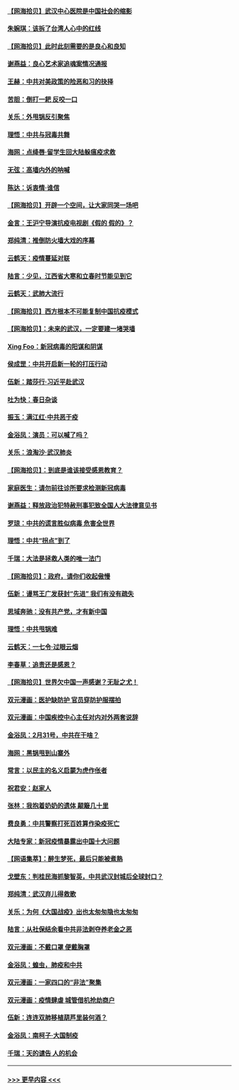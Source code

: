 #### [【网海拾贝】武汉中心医院是中国社会的缩影](../pages/nsc993/n11946574.md?t=03172302) 
#### [朱婉琪：该拆了台湾人心中的红线](../pages/nsc993/n11946959.md?t=03172302) 
#### [【网海拾贝】此时此刻需要的是良心和良知](../pages/nsc993/n11945471.md?t=03172302) 
#### [谢燕益：良心艺术家追魂案情况通报](../pages/nsc993/n11945327.md?t=03172302) 
#### [王赫：中共对美政策的险恶和习的抉择](../pages/nsc993/n11944942.md?t=03172302) 
#### [苦胆：倒打一耙 反咬一口](../pages/nsc993/n11944542.md?t=03172302) 
#### [关乐：外甩锅反引聚焦](../pages/nsc993/n11944211.md?t=03172302) 
#### [理悟：中共与冠毒共舞](../pages/nsc993/n11944197.md?t=03172302) 
#### [海网：点绛唇‧留学生回大陆躲瘟疫求救](../pages/nsc993/n11944043.md?t=03172302) 
#### [无弦：高墙内外的呐喊](../pages/nsc993/n11943684.md?t=03172302) 
#### [陈达：诉衷情·谁信](../pages/nsc993/n11942899.md?t=03172302) 
#### [【网海拾贝】开辟一个空间，让大家同哭一场吧](../pages/nsc993/n11942165.md?t=03172302) 
#### [金言：王沪宁导演抗疫电视剧《假的 假的》？](../pages/nsc993/n11941510.md?t=03172302) 
#### [郑纯清：推倒防火墙大戏的序幕](../pages/nsc993/n11940838.md?t=03172302) 
#### [云鹤天：疫情蔓延对联](../pages/nsc993/n11940579.md?t=03172302) 
#### [陆言：少见，江西省大寒和立春时节能见到它](../pages/nsc993/n11939983.md?t=03172302) 
#### [云鹤天：武肺大流行](../pages/nsc993/n11939902.md?t=03172302) 
#### [【网海拾贝】西方根本不可能复制中国抗疫模式](../pages/nsc993/n11939725.md?t=03172302) 
#### [【网海拾贝】：未来的武汉，一定要建一堵哭墙](../pages/nsc993/n11938684.md?t=03172302) 
#### [Xing Foo：新冠病毒的阳谋和阴谋](../pages/nsc993/n11936086.md?t=03172302) 
#### [侯成罡：中共开启新一轮的打压行动](../pages/nsc993/n11935730.md?t=03172302) 
#### [伍新：踏莎行‧习近平赴武汉](../pages/nsc993/n11935157.md?t=03172302) 
#### [吐为快：春日杂谈](../pages/nsc993/n11934776.md?t=03172302) 
#### [振玉：满江红‧中共恶于疫](../pages/nsc993/n11934647.md?t=03172302) 
#### [金浴凤：演员：可以喊了吗？](../pages/nsc993/n11934602.md?t=03172302) 
#### [关乐：浪淘沙·武汉肺炎](../pages/nsc993/n11931792.md?t=03172302) 
#### [【网海拾贝】：到底是谁该接受感恩教育？](../pages/nsc993/n11931552.md?t=03172302) 
#### [家庭医生：请勿前往诊所要求检测新冠病毒](../pages/nsc993/n11929190.md?t=03172302) 
#### [谢燕益：释放政治犯特赦刑事犯致全国人大法律意见书](../pages/nsc993/n11928978.md?t=03172302) 
#### [罗琼：中共的谎言胜似病毒 危害全世界](../pages/nsc993/n11922636.md?t=03172302) 
#### [理悟：中共“拐点”到了](../pages/nsc993/n11928496.md?t=03172302) 
#### [千瑞：大法是拯救人类的唯一法门](../pages/nsc993/n11927637.md?t=03172302) 
#### [【网海拾贝】：政府，请你们收起傲慢](../pages/nsc993/n11926932.md?t=03172302) 
#### [伍新：谩骂王广发获封“先进” 我们有没有疏失](../pages/nsc993/n11926101.md?t=03172302) 
#### [思域奔驰：没有共产党，才有新中国](../pages/nsc993/n11926058.md?t=03172302) 
#### [理悟：中共甩锅难](../pages/nsc993/n11925355.md?t=03172302) 
#### [云鹤天：一七令·过眼云烟](../pages/nsc993/n11925284.md?t=03172302) 
#### [李春草：追责还是感恩？](../pages/nsc993/n11925274.md?t=03172302) 
#### [【网海拾贝】世界欠中国一声感谢？无耻之尤！](../pages/nsc993/n11925239.md?t=03172302) 
#### [双元漫画：医护缺防护 官员穿防护服摆拍](../pages/nsc993/n11923899.md?t=03172302) 
#### [双元漫画：中国疾控中心主任对内对外两套说辞](../pages/nsc993/n11921994.md?t=03172302) 
#### [金浴凤：2月31号，中共在干啥？](../pages/nsc993/n11922706.md?t=03172302) 
#### [海网：黑锅甩到山寨外](../pages/nsc993/n11922688.md?t=03172302) 
#### [常言：以民主的名义启蒙为虎作伥者](../pages/nsc993/n11922217.md?t=03172302) 
#### [祝君安：赵家人](../pages/nsc993/n11922209.md?t=03172302) 
#### [张林：我抱着奶奶的遗体 颠簸几十里](../pages/nsc993/n11920945.md?t=03172302) 
#### [费良勇：中共警察打死百姓算作染疫死亡](../pages/nsc993/n11919264.md?t=03172302) 
#### [大陆专家：新冠疫情暴露出中国十大问题](../pages/nsc993/n11919187.md?t=03172302) 
#### [【网语集萃】：醉生梦死，最后只能被煮熟](../pages/nsc993/n11918994.md?t=03172302) 
#### [戈壁东：判桂民海抓黎智英，中共武汉封城后全球封口？](../pages/nsc993/n11917982.md?t=03172302) 
#### [郑纯清：武汉弃儿得救歌](../pages/nsc993/n11917881.md?t=03172302) 
#### [关乐：为何《大国战疫》出也太匆匆隐也太匆匆](../pages/nsc993/n11917792.md?t=03172302) 
#### [陆言：从社保结余看中共非法剥夺养老金之恶](../pages/nsc993/n11917084.md?t=03172302) 
#### [双元漫画：不戴口罩 便戴胸罩](../pages/nsc993/n11916447.md?t=03172302) 
#### [金浴凤：蝗虫，肺疫和中共](../pages/nsc993/n11916904.md?t=03172302) 
#### [双元漫画：一家四口的“非法”聚集](../pages/nsc993/n11916378.md?t=03172302) 
#### [双元漫画：疫情肆虐 城管借机抢劫商户](../pages/nsc993/n11916310.md?t=03172302) 
#### [伍新：连连双肺移植葫芦里装何酒？](../pages/nsc993/n11913667.md?t=03172302) 
#### [金浴凤：南柯子·大国制疫](../pages/nsc993/n11913657.md?t=03172302) 
#### [千瑞：天的谴告  人的机会](../pages/nsc993/n11913309.md?t=03172302) 

----
#### [ >>> 更早内容 <<< ](../indexes/nsc993-earlier.md)
